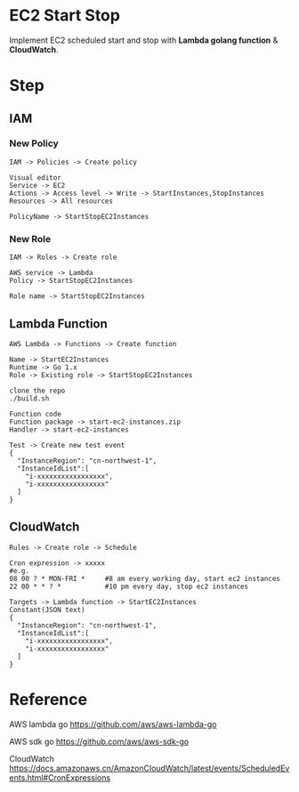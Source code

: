 # EC2 Start Stop

Implement EC2 scheduled start and stop with **Lambda golang function** & **CloudWatch**.



# Step

## IAM

### New Policy

```shell
IAM -> Policies -> Create policy

Visual editor
Service -> EC2
Actions -> Access level -> Write -> StartInstances,StopInstances
Resources -> All resources

PolicyName -> StartStopEC2Instances
```



### New Role

```shell
IAM -> Roles -> Create role

AWS service -> Lambda
Policy -> StartStopEC2Instances

Role name -> StartStopEC2Instances
```



## Lambda Function

```shell
AWS Lambda -> Functions -> Create function

Name -> StartEC2Instances
Runtime -> Go 1.x
Role -> Existing role -> StartStopEC2Instances

clone the repo
./build.sh

Function code
Function package -> start-ec2-instances.zip
Handler -> start-ec2-instances

Test -> Create new test event
{
  "InstanceRegion": "cn-northwest-1",
  "InstanceIdList":[
    "i-xxxxxxxxxxxxxxxxx",
    "i-xxxxxxxxxxxxxxxxx"
  ]
}
```



## CloudWatch

```shell
Rules -> Create role -> Schedule

Cron expression -> xxxxx
#e.g.
08 00 ? * MON-FRI *		#8 am every working day, start ec2 instances
22 00 * * ? *			#10 pm every day, stop ec2 instances

Targets -> Lambda function -> StartEC2Instances
Constant(JSON text)
{
  "InstanceRegion": "cn-northwest-1",
  "InstanceIdList":[
    "i-xxxxxxxxxxxxxxxxx",
    "i-xxxxxxxxxxxxxxxxx"
  ]
}
```



# Reference

AWS lambda go  https://github.com/aws/aws-lambda-go

AWS sdk go https://github.com/aws/aws-sdk-go

CloudWatch https://docs.amazonaws.cn/AmazonCloudWatch/latest/events/ScheduledEvents.html#CronExpressions
